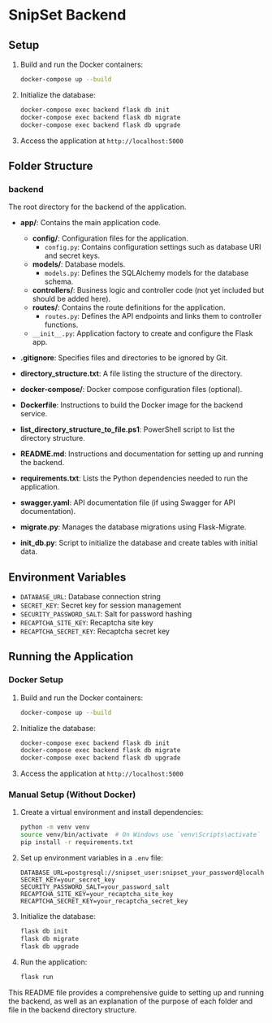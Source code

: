# SnipSet Backend

## Setup

1. Build and run the Docker containers:

    ```sh
    docker-compose up --build
    ```

2. Initialize the database:

    ```sh
    docker-compose exec backend flask db init
    docker-compose exec backend flask db migrate
    docker-compose exec backend flask db upgrade
    ```

3. Access the application at `http://localhost:5000`

## Folder Structure

### backend
The root directory for the backend of the application.

- **app/**: Contains the main application code.
  - **config/**: Configuration files for the application.
    - `config.py`: Contains configuration settings such as database URI and secret keys.
  - **models/**: Database models.
    - `models.py`: Defines the SQLAlchemy models for the database schema.
  - **controllers/**: Business logic and controller code (not yet included but should be added here).
  - **routes/**: Contains the route definitions for the application.
    - `routes.py`: Defines the API endpoints and links them to controller functions.
  - `__init__.py`: Application factory to create and configure the Flask app.
  
- **.gitignore**: Specifies files and directories to be ignored by Git.
- **directory_structure.txt**: A file listing the structure of the directory.
- **docker-compose/**: Docker compose configuration files (optional).
- **Dockerfile**: Instructions to build the Docker image for the backend service.
- **list_directory_structure_to_file.ps1**: PowerShell script to list the directory structure.
- **README.md**: Instructions and documentation for setting up and running the backend.
- **requirements.txt**: Lists the Python dependencies needed to run the application.
- **swagger.yaml**: API documentation file (if using Swagger for API documentation).
- **migrate.py**: Manages the database migrations using Flask-Migrate.
- **init_db.py**: Script to initialize the database and create tables with initial data.

## Environment Variables

- `DATABASE_URL`: Database connection string
- `SECRET_KEY`: Secret key for session management
- `SECURITY_PASSWORD_SALT`: Salt for password hashing
- `RECAPTCHA_SITE_KEY`: Recaptcha site key
- `RECAPTCHA_SECRET_KEY`: Recaptcha secret key

## Running the Application

### Docker Setup

1. Build and run the Docker containers:

    ```sh
    docker-compose up --build
    ```

2. Initialize the database:

    ```sh
    docker-compose exec backend flask db init
    docker-compose exec backend flask db migrate
    docker-compose exec backend flask db upgrade
    ```

3. Access the application at `http://localhost:5000`

### Manual Setup (Without Docker)

1. Create a virtual environment and install dependencies:

    ```sh
    python -m venv venv
    source venv/bin/activate  # On Windows use `venv\Scripts\activate`
    pip install -r requirements.txt
    ```

2. Set up environment variables in a `.env` file:

    ```plaintext
    DATABASE_URL=postgresql://snipset_user:snipset_your_password@localhost:5432/snipset_db
    SECRET_KEY=your_secret_key
    SECURITY_PASSWORD_SALT=your_password_salt
    RECAPTCHA_SITE_KEY=your_recaptcha_site_key
    RECAPTCHA_SECRET_KEY=your_recaptcha_secret_key
    ```

3. Initialize the database:

    ```sh
    flask db init
    flask db migrate
    flask db upgrade
    ```

4. Run the application:

    ```sh
    flask run
    ```

This README file provides a comprehensive guide to setting up and running the backend, as well as an explanation of the purpose of each folder and file in the backend directory structure.
